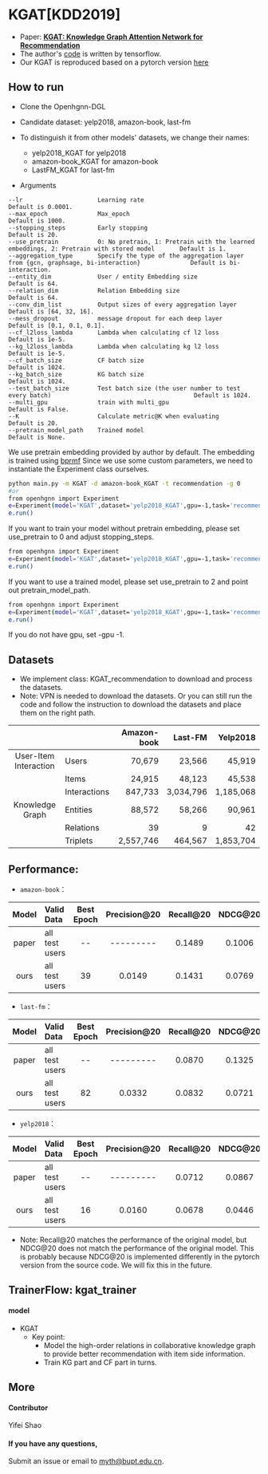 # KGAT[KDD2019]

-   Paper: [**KGAT: Knowledge Graph Attention Network for Recommendation**](https://arxiv.org/pdf/1905.07854v2.pdf)
-   The author's [code](https://github.com/xiangwang1223/knowledge_graph_attention_network) is written by tensorflow.
-   Our KGAT is reproduced based on a pytorch version [here](https://github.com/LunaBlack/KGAT-pytorch)

## How to run

- Clone the Openhgnn-DGL

- Candidate dataset: yelp2018, amazon-book, last-fm

- To distinguish it from other models' datasets, we change their names:

     * yelp2018_KGAT for yelp2018
     * amazon-book_KGAT for amazon-book
     * LastFM_KGAT for last-fm

- Arguments

```
--lr                     Learning rate                                                                                Default is 0.0001.
--max_epoch              Max_epoch                                                                                    Default is 1000.
--stopping_steps         Early stopping                                                                               Default is 20.
--use_pretrain           0: No pretrain, 1: Pretrain with the learned embeddings, 2: Pretrain with stored model       Default is 1.
--aggregation_type       Specify the type of the aggregation layer from {gcn, graphsage, bi-interaction}              Default is bi-interaction.
--entity_dim             User / entity Embedding size                                                                 Default is 64.
--relation_dim           Relation Embedding size                                                                      Default is 64.
--conv_dim_list          Output sizes of every aggregation layer                                                      Default is [64, 32, 16].
--mess_dropout           message dropout for each deep layer                                                          Default is [0.1, 0.1, 0.1].
--cf_l2loss_lambda       Lambda when calculating cf l2 loss                                                           Default is 1e-5.
--kg_l2loss_lambda       Lambda when calculating kg l2 loss                                                           Default is 1e-5.
--cf_batch_size          CF batch size                                                                                Default is 1024.
--kg_batch_size          KG batch size                                                                                Default is 1024. 
--test_batch_size        Test batch size (the user number to test every batch)                                        Default is 1024. 
--multi_gpu              train with multi_gpu                                                                         Default is False.
--K                      Calculate metric@K when evaluating                                                           Default is 20. 
--pretrain_model_path    Trained model                                                                                Default is None.
```
  
  We use pretrain embedding provided by author by default. The embedding is trained using [bprmf](https://dl.acm.org/citation.cfm?id=1795167)
  Since we use some custom parameters, we need to instantiate the Experiment class ourselves.
  
  ```bash
  python main.py -m KGAT -d amazon-book_KGAT -t recommendation -g 0
  #or
  from openhgnn import Experiment
  e=Experiment(model='KGAT',dataset='yelp2018_KGAT',gpu=-1,task='recommendation',use_pretrain=1)
  e.run()
  ```
  
  If you want to train your model without pretrain embedding, please set use_pretrain to 0 and adjust stopping_steps. 
 
  ```bash
  from openhgnn import Experiment
  e=Experiment(model='KGAT',dataset='yelp2018_KGAT',gpu=-1,task='recommendation',use_pretrain=0,stopping_steps=800)
  e.run()
  ```
  
  If you want to use a trained model, please set use_pretrain to 2 and point out pretrain_model_path.
  
  ```bash
  from openhgnn import Experiment
  e=Experiment(model='KGAT',dataset='yelp2018_KGAT',gpu=-1,task='recommendation',use_pretrain=2,pretrain_model_path=(up to you))
  e.run()
  ```

  If you do not have gpu, set -gpu -1.


## Datasets

-   We implement class: KGAT_recommendation to download and process the datasets. 
-   Note: VPN is needed to download the datasets. Or you can still run the code and follow the instruction to download the datasets and place them on the right path.

| | | Amazon-book | Last-FM | Yelp2018 |
|:---:|:---|---:|---:|---:|
|User-Item Interaction| Users | 70,679 | 23,566 | 45,919|
| | Items | 24,915 | 48,123 | 45,538|
| | Interactions | 847,733 | 3,034,796 | 1,185,068|
|Knowledge Graph | Entities | 88,572 | 58,266 | 90,961 |
| | Relations | 39 | 9 | 42 |
| | Triplets | 2,557,746 | 464,567 | 1,853,704|

## Performance:

* `amazon-book`：

| Model | Valid Data             | Best Epoch | Precision@20         | Recall@20           | NDCG@20             |
| :---: | :---                   | :---:      | :---:                | :---:               | :---:               |
| paper | all test users         | --         | ---------            | 0.1489              | 0.1006              |
| ours  | all test users         | 39         | 0.0149               | 0.1431              | 0.0769              |

* `last-fm`：

| Model | Valid Data             | Best Epoch | Precision@20         | Recall@20           | NDCG@20             |
| :---: | :---                   | :---:      | :---:                | :---:               | :---:               |
| paper | all test users         | --         | ---------            | 0.0870              | 0.1325              |
| ours  | all test users         | 82         | 0.0332               | 0.0832              | 0.0721              |

* `yelp2018`：

| Model | Valid Data             | Best Epoch | Precision@20         | Recall@20           | NDCG@20             |
| :---: | :---                   | :---:      | :---:                | :---:               | :---:               |
| paper | all test users         | --         | ---------            | 0.0712              | 0.0867              |
| ours  | all test users         | 16         | 0.0160               | 0.0678              | 0.0446              |

* Note: Recall@20 matches the performance of the original model, but NDCG@20 does not match the performance of the original model. This is probably because NDCG@20 is implemented differently in the pytorch version from the source code. We will fix this in the future.

## TrainerFlow: kgat_trainer

#### model

* KGAT
    * Key point:
        * Model the high-order relations in collaborative knowledge graph to provide better recommendation with item side information.
        * Train KG part and CF part in turns.

## More

#### Contributor

Yifei Shao

#### If you have any questions,

Submit an issue or email to  [myth@bupt.edu.cn](mailto:myth@bupt.edu.cn).

